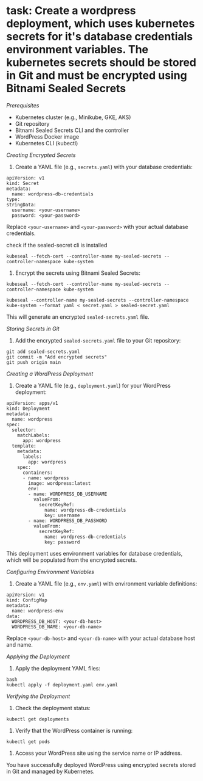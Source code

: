 # task: Create a wordpress deployment, which uses kubernetes secrets for it's database credentials environment variables. The kubernetes secrets should be stored in Git and must be encrypted using Bitnami Sealed Secrets

*Prerequisites*

- Kubernetes cluster (e.g., Minikube, GKE, AKS)
- Git repository
- Bitnami Sealed Secrets CLI and the controller
- WordPress Docker image
- Kubernetes CLI (kubectl)

*Creating Encrypted Secrets*

1. Create a YAML file (e.g., `secrets.yaml`) with your database credentials:
```
apiVersion: v1
kind: Secret
metadata:
  name: wordpress-db-credentials
type: 
stringData:
  username: <your-username>
  password: <your-password>
```
Replace `<your-username>` and `<your-password>` with your actual database credentials.

check if the sealed-secret cli is installed
```
kubeseal --fetch-cert --controller-name my-sealed-secrets --controller-namespace kube-system

```

1. Encrypt the secrets using Bitnami Sealed Secrets:
```
kubeseal --fetch-cert --controller-name my-sealed-secrets --controller-namespace kube-system

kubeseal --controller-name my-sealed-secrets --controller-namespace kube-system --format yaml < secret.yaml > sealed-secret.yaml

```
This will generate an encrypted `sealed-secrets.yaml` file.

*Storing Secrets in Git*

1. Add the encrypted `sealed-secrets.yaml` file to your Git repository:
```
git add sealed-secrets.yaml
git commit -m "Add encrypted secrets"
git push origin main
```
*Creating a WordPress Deployment*

1. Create a YAML file (e.g., `deployment.yaml`) for your WordPress deployment:
```
apiVersion: apps/v1
kind: Deployment
metadata:
  name: wordpress
spec:
  selector:
    matchLabels:
      app: wordpress
  template:
    metadata:
      labels:
        app: wordpress
    spec:
      containers:
      - name: wordpress
        image: wordpress:latest
        env:
        - name: WORDPRESS_DB_USERNAME
          valueFrom:
            secretKeyRef:
              name: wordpress-db-credentials
              key: username
        - name: WORDPRESS_DB_PASSWORD
          valueFrom:
            secretKeyRef:
              name: wordpress-db-credentials
              key: password
```
This deployment uses environment variables for database credentials, which will be populated from the encrypted secrets.

*Configuring Environment Variables*

1. Create a YAML file (e.g., `env.yaml`) with environment variable definitions:
```
apiVersion: v1
kind: ConfigMap
metadata:
  name: wordpress-env
data:
  WORDPRESS_DB_HOST: <your-db-host>
  WORDPRESS_DB_NAME: <your-db-name>
```
Replace `<your-db-host>` and `<your-db-name>` with your actual database host and name.

*Applying the Deployment*

1. Apply the deployment YAML files:
```
bash
kubectl apply -f deployment.yaml env.yaml
```
*Verifying the Deployment*

1. Check the deployment status:
```
kubectl get deployments
```
1. Verify that the WordPress container is running:
```
kubectl get pods
```
1. Access your WordPress site using the service name or IP address.

You have successfully deployed WordPress using encrypted secrets stored in Git and managed by Kubernetes.
